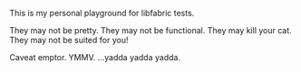 This is my personal playground for libfabric tests.

They may not be pretty.
They may not be functional.
They may kill your cat.
They may not be suited for you!

Caveat emptor.
YMMV.
...yadda yadda yadda.
